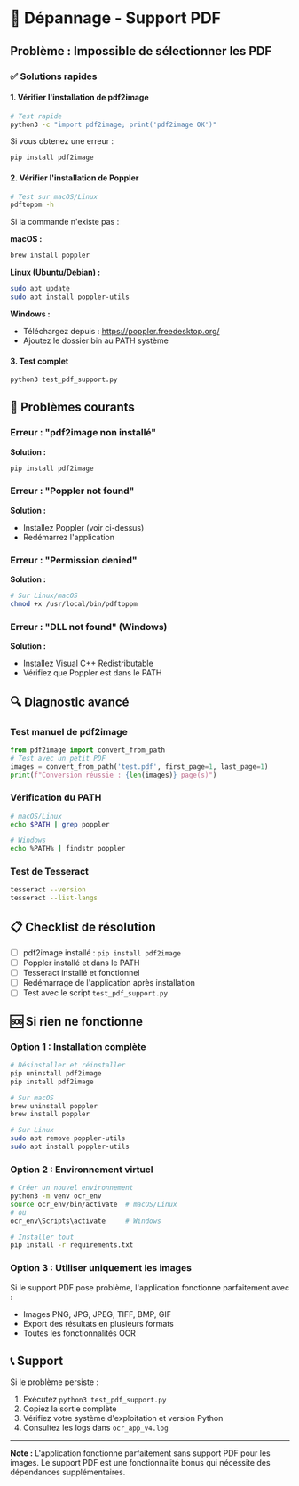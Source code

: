 # 🔧 Dépannage - Support PDF

## Problème : Impossible de sélectionner les PDF

### ✅ Solutions rapides

#### 1. Vérifier l'installation de pdf2image
```bash
# Test rapide
python3 -c "import pdf2image; print('pdf2image OK')"
```

Si vous obtenez une erreur :
```bash
pip install pdf2image
```

#### 2. Vérifier l'installation de Poppler
```bash
# Test sur macOS/Linux
pdftoppm -h
```

Si la commande n'existe pas :

**macOS :**
```bash
brew install poppler
```

**Linux (Ubuntu/Debian) :**
```bash
sudo apt update
sudo apt install poppler-utils
```

**Windows :**
- Téléchargez depuis : https://poppler.freedesktop.org/
- Ajoutez le dossier bin au PATH système

#### 3. Test complet
```bash
python3 test_pdf_support.py
```

## 🚨 Problèmes courants

### Erreur : "pdf2image non installé"
**Solution :**
```bash
pip install pdf2image
```

### Erreur : "Poppler not found"
**Solution :**
- Installez Poppler (voir ci-dessus)
- Redémarrez l'application

### Erreur : "Permission denied"
**Solution :**
```bash
# Sur Linux/macOS
chmod +x /usr/local/bin/pdftoppm
```

### Erreur : "DLL not found" (Windows)
**Solution :**
- Installez Visual C++ Redistributable
- Vérifiez que Poppler est dans le PATH

## 🔍 Diagnostic avancé

### Test manuel de pdf2image
```python
from pdf2image import convert_from_path
# Test avec un petit PDF
images = convert_from_path('test.pdf', first_page=1, last_page=1)
print(f"Conversion réussie : {len(images)} page(s)")
```

### Vérification du PATH
```bash
# macOS/Linux
echo $PATH | grep poppler

# Windows
echo %PATH% | findstr poppler
```

### Test de Tesseract
```bash
tesseract --version
tesseract --list-langs
```

## 📋 Checklist de résolution

- [ ] pdf2image installé : `pip install pdf2image`
- [ ] Poppler installé et dans le PATH
- [ ] Tesseract installé et fonctionnel
- [ ] Redémarrage de l'application après installation
- [ ] Test avec le script `test_pdf_support.py`

## 🆘 Si rien ne fonctionne

### Option 1 : Installation complète
```bash
# Désinstaller et réinstaller
pip uninstall pdf2image
pip install pdf2image

# Sur macOS
brew uninstall poppler
brew install poppler

# Sur Linux
sudo apt remove poppler-utils
sudo apt install poppler-utils
```

### Option 2 : Environnement virtuel
```bash
# Créer un nouvel environnement
python3 -m venv ocr_env
source ocr_env/bin/activate  # macOS/Linux
# ou
ocr_env\Scripts\activate     # Windows

# Installer tout
pip install -r requirements.txt
```

### Option 3 : Utiliser uniquement les images
Si le support PDF pose problème, l'application fonctionne parfaitement avec :
- Images PNG, JPG, JPEG, TIFF, BMP, GIF
- Export des résultats en plusieurs formats
- Toutes les fonctionnalités OCR

## 📞 Support

Si le problème persiste :
1. Exécutez `python3 test_pdf_support.py`
2. Copiez la sortie complète
3. Vérifiez votre système d'exploitation et version Python
4. Consultez les logs dans `ocr_app_v4.log`

---

**Note :** L'application fonctionne parfaitement sans support PDF pour les images. Le support PDF est une fonctionnalité bonus qui nécessite des dépendances supplémentaires. 